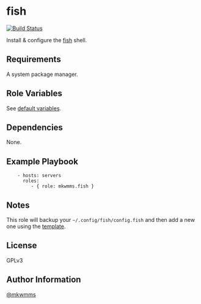 fish
====
[![Build Status](https://travis-ci.org/mkwmms/ansible-fish.svg)](https://travis-ci.org/mkwmms/ansible-fish)

Install & configure the [fish] shell.

Requirements
------------

A system package manager.

Role Variables
--------------

See [default variables].

Dependencies
------------

None.

Example Playbook
----------------

```
    - hosts: servers
      roles:
         - { role: mkwmms.fish }
```

Notes
-----

This role will backup your `~/.config/fish/config.fish` and then add a new one 
using the [template].

License
-------

GPLv3

Author Information
------------------

[@mkwmms]


[@mkwmms]: https://github.com/mkwmms
[default variables]: defaults/main.yml
[dotstrap]: https://github.com/mkwmms/dotstrap
[files]: files/
[fish]: http://fishshell.com/
[homebrew]: https://github.com/Homebrew/homebrew
[template]: templates/config.j2
[variables]: vars/main.yml
[zsh]: http://zsh.sourceforge.net
